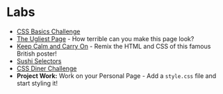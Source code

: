 # Labs

+ [CSS Basics Challenge](https://github.com/upperlinecode/fe-css-basics-mini-lab)
+ [The Ugliest Page](https://github.com/upperlinecode/fe-css-ugliest-page) - How terrible can you make this page look?
+ [Keep Calm and Carry On](https://thimble.mozilla.org/en-US/projects/72/remix) - Remix the HTML and CSS of this famous British poster!
+ [Sushi Selectors](https://flukeout.github.io/)
+ [CSS Diner Challenge](https://github.com/upperlinecode/fe-css-diner-menu)
+ **Project Work:** Work on your Personal Page - Add a `style.css` file and start styling it!
